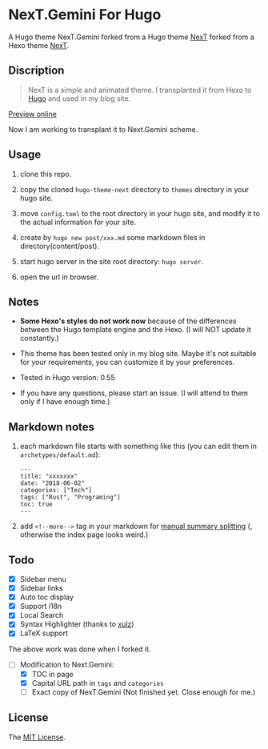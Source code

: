 # NexT.Gemini For Hugo

A Hugo theme NexT.Gemini forked from a Hugo theme [NexT](https://github.com/xtfly/hugo-theme-next) forked from a Hexo theme [NexT](https://github.com/iissnan/hexo-theme-next).

## Discription

> NexT is a simple and animated theme. I transplanted it from Hexo to [Hugo](https://gohugo.io/) and used in my blog site.

[Preview online](https://github-young.github.io/hugo-theme-next/)

Now I am working to transplant it to Next.Gemini scheme.

## Usage

1. clone this repo.

2. copy the cloned `` hugo-theme-next `` directory to `` themes `` directory in your hugo site.

3. move `` config.toml `` to the root directory in your hugo site, and modify it to the actual information for your site.

4. create by `` hugo new post/xxx.md `` some markdown files in directory(content/post).

5. start hugo server in the site root directory: `` hugo server ``.

6. open the url in browser.

## Notes

- **Some Hexo's styles do not work now** because of the differences between the Hugo template engine and the Hexo. (I will NOT update it constantly.)

- This theme has been tested only in my blog site. Maybe it's not suitable for your requirements, you can customize it by your preferences.

- Tested in Hugo version: 0.55

- If you have any questions, please start an issue. (I will attend to them only if I have enough time.)

## Markdown notes

1. each markdown file starts with something like this (you can edit them in `` archetypes/default.md ``):

    ```
    ---
    title: "xxxxxxx"
    date: "2018-06-02"
    categories: ["Tech"]
    tags: ["Rust", "Programing"]
    toc: true
    ---
    ```

1. add `` <!--more--> `` tag in your markdown for [manual summary splitting](https://gohugo.io/content-management/summaries/#user-defined-manual-summary-splitting) (, otherwise the index page looks weird.)


## Todo

- [x] Sidebar menu
- [x] Sidebar links
- [x] Auto toc display
- [x] Support i18n
- [x] Local Search
- [x] Syntax Highlighter (thanks to [xulz](https://github.com/xtfly/hugo-theme-next/pull/6))
- [x] LaTeX support

The above work was done when I forked it.

- [ ] Modification to Next.Gemini: 
   - [x] TOC in page
   - [x] Capital URL path in `` tags `` and `` categories ``
   - [ ] Exact copy of NexT.Gemini (Not finished yet. Close enough for me.)

## License
The [MIT License](LICENSE).

